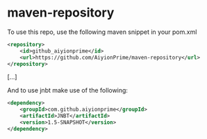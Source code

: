 maven-repository
================

To use this repo, use the following maven snippet in your pom.xml

```xml
<repository>
    <id>github_aiyionprime</id>
    <url>https://github.com/AiyionPrime/maven-repository</url>
</repository>
```

[...]

And to use jnbt make use of the following:

```xml
<dependency>
    <groupId>com.github.aiyionprime</groupId>
    <artifactId>JNBT</artifactId>
    <version>1.5-SNAPSHOT</version>
</dependency>
```
